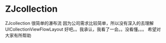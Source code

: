 ZJcollection
============
ZJcollection
很简单的瀑布流
因为公司需求比较简单，所以没有深入的去理解UICollectionViewFlowLayout
好吧。。我承认，我看了一会。。没看懂。。。
希望对大家有所帮助
